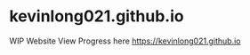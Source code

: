 # kevinlong021.github.io
WIP Website
View Progress here <a href> https://kevinlong021.github.io <a>
